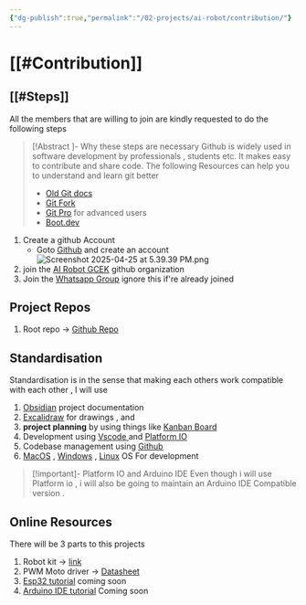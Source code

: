 ```yaml
---
{"dg-publish":true,"permalink":"/02-projects/ai-robot/contribution/"}
---
```



# [[#Contribution]]

## [[#Steps]]
All the members that are willing to join are kindly requested to do the following steps 
>[!Abstract ]- Why these steps are necessary 
>Github is widely used in software development  by professionals , students etc. It makes easy to contribute and share code. 
>The following Resources can help you to understand and learn git better
>- [Old Git docs](https://github.com/aruncs31s/ethical-hacking/blob/main/Documentations/Prerequisites/Git.md )
>- [Git Fork](https://docs.github.com/en/pull-requests/collaborating-with-pull-requests/working-with-forks/fork-a-repo)
>- [Git Pro](https://git-scm.com/book/en/v2) for advanced users
>- [Boot.dev](https://www.boot.dev/)


1. Create a github Account 
	- Goto [Github](https://github.com/) and create an account 
![Screenshot 2025-04-25 at 5.39.39 PM.png](/img/user/Files/attachments/Screenshot%202025-04-25%20at%205.39.39%20PM.png)
2. join the [AI Robot GCEK](https://github.com/AI-Robot-GCEK) github organization 
3. Join the [Whatsapp Group](wa.me/9747350188) ignore this if're already joined


## Project Repos 
1. Root repo -> [Github Repo](https://github.com/aruncs31s/AI-Robot-System)

## Standardisation 

Standardisation  is in the sense that making each others work compatible  with each other , I will use 
1. [Obsidian](https://obsidian.md/) project documentation 
2. [Excalidraw](https://excalidraw.com/)  for   drawings , and
3. **project planning** by using things like [Kanban Board](https://www.atlassian.com/agile/kanban/boards#:~:text=A%20kanban%20board%20is%20an,order%20in%20their%20daily%20work.) 
4. Development using [Vscode ](https://code.visualstudio.com/) and [Platform IO](https://platformio.org/)
5. Codebase management using [Github](https://github.com/)
6. [MacOS](https://en.wikipedia.org/wiki/MacOS) , [Windows](https://en.wikipedia.org/wiki/Microsoft_Windows) , [Linux](https://en.wikipedia.org/wiki/Linux) OS For development 

>[!important]- Platform IO and Arduino IDE
>Even though i will use Platform io , i will also be going to maintain an Arduino IDE Compatible version .


## Online Resources
There will be 3 parts to this projects  
1. Robot kit -> [link](https://robokits.co.in/robot-kits/humanoid-and-biped-robot-kit/17dof-humanoid-robot-diy-kit-without-electronics?cPath=&)
2. PWM Moto driver -> [Datasheet](https://cdn-shop.adafruit.com/datasheets/PCA9685.pdf)
3. [Esp32 tutorial]() coming soon 
4. [Arduino IDE tutorial]() Coming soon 